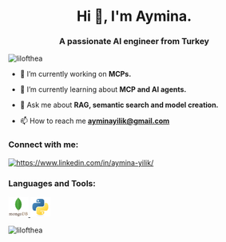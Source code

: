 <h1 align="center">Hi 👋, I'm Aymina.</h1>
<h3 align="center">A passionate AI engineer from Turkey</h3>

<p align="left"> <img src="https://komarev.com/ghpvc/?username=lilofthea&label=Profile%20views&color=0e75b6&style=flat" alt="lilofthea" /> </p>

- 🔭 I’m currently working on **MCPs.**

- 🌱 I’m currently learning about **MCP and AI agents.**

- 💬 Ask me about **RAG, semantic search and model creation.**

- 📫 How to reach me **ayminayilik@gmail.com**

<h3 align="left">Connect with me:</h3>
<p align="left">
<a href="https://linkedin.com/in/https://www.linkedin.com/in/aymina-yilik/" target="blank"><img align="center" src="https://raw.githubusercontent.com/rahuldkjain/github-profile-readme-generator/master/src/images/icons/Social/linked-in-alt.svg" alt="https://www.linkedin.com/in/aymina-yilik/" height="30" width="40" /></a>
</p>

<h3 align="left">Languages and Tools:</h3>
<p align="left"> <a href="https://www.mongodb.com/" target="_blank" rel="noreferrer"> <img src="https://raw.githubusercontent.com/devicons/devicon/master/icons/mongodb/mongodb-original-wordmark.svg" alt="mongodb" width="40" height="40"/> </a> <a href="https://www.python.org" target="_blank" rel="noreferrer"> <img src="https://raw.githubusercontent.com/devicons/devicon/master/icons/python/python-original.svg" alt="python" width="40" height="40"/> </a> </p>

<p><img align="center" src="https://github-readme-streak-stats.herokuapp.com/?user=lilofthea&" alt="lilofthea" /></p>

